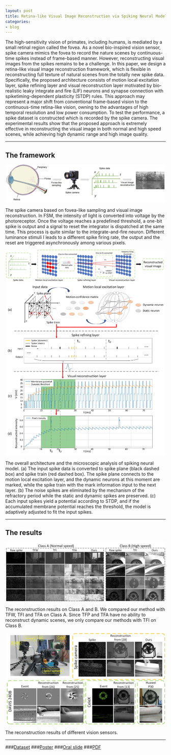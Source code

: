 ```yaml
---
layout: post
title: Retina-like Visual Image Reconstruction via Spiking Neural Model
categories:
- blog
---
```


The high-sensitivity vision of primates, including humans, is mediated by a small retinal region called the fovea. As a novel bio-inspired vision sensor, spike camera mimics the
fovea to record the nature scenes by continuous-time spikes instead of frame-based manner. However, reconstructing visual images from the spikes remains to be a challenge. In this paper, we design a retina-like visual image reconstruction framework, which is flexible in reconstructing full texture of natural scenes from the totally new spike data. Specifically, the proposed architecture consists of motion local excitation layer, spike refining layer and visual reconstruction layer motivated by bio-realistic leaky integrate and fire (LIF) neurons and synapse connection with spiketiming-dependent plasticity (STDP) rules. This approach may represent a major shift from conventional frame-based vision to the continuous-time retina-like vision, owning to the advantages of high temporal resolution and low power consumption. To test the performance, a spike dataset is constructed which is recorded by the spike camera. The experimental results show that the proposed approach is extremely effective in reconstructing the visual image in both normal and high speed scenes, while achieving high dynamic range and high image quality.

---


## The framework

<div align=center><img src="https://raw.githubusercontent.com/Crazyspike/crazyspike.github.io/master/img/CVPR-2783.jpg" width="500" alt="fig1"/></div>

<p align="left">The spike camera based on fovea-like sampling and visual image reconstruction. In FSM, the intensity of light is converted into voltage by the photoreceptor. Once the voltage reaches a predefined threshold, a one-bit spike is output and a signal to reset the integrator is dispatched at the same time. This process is quite similar to the integrate-and-fire neuron. Different luminance stimuli I leads to a different spike firing rate, the output and the reset are triggered asynchronously among various pixels.</p>

<div align=center><img src="https://raw.githubusercontent.com/Crazyspike/crazyspike.github.io/master/img/CVPR-27831.jpg" width="500" alt="fig2"/></div>

<div align=center><img src="https://raw.githubusercontent.com/Crazyspike/crazyspike.github.io/master/img/CVPR-27832.jpg" width="500" alt="fig3"/></div>

<p align="left">The overall architecture and the microscopic analysis of spiking neural model. (a) The input spike data is converted to spike plane (black dashed box) and spike train (red dashed box). The spike plane connects to the motion local excitation layer, and the dynamic neurons at this moment are marked, while the spike train with the mark information input to the next layer. (b) The noise spikes are eliminated by the mechanism of the refractory period while the static and dynamic spikes are preserved. (c) Each input spikes yield a potential according to STDP, and if the accumulated membrane potential reaches the threshold, the model is adaptively adjusted to fit the input spikes.</p>

---

## The results

<div align=center><img src="https://raw.githubusercontent.com/Crazyspike/crazyspike.github.io/master/img/CVPR-27833.jpg" width="500" alt="fig4"/></div>

<p align="left">The reconstruction results on Class A and B. We compared our method with TFW, TFI and TFA on Class A. Since TFP and TFA have no ability to reconstruct dynamic scenes, we only compare our methods with TFI on Class B.</p>

<div align=center><img src="https://raw.githubusercontent.com/Crazyspike/crazyspike.github.io/master/img/CVPR-27835.jpg" width="500" alt="fig5"/></div>
  
<p align="left">The reconstruction results of different vision sensors.</p>

---

###[Dataset](https://www.pkuml.org/resources/pku-spike-recon-dataset.html)
###[Poster](https://raw.githubusercontent.com/Crazyspike/crazyspike.github.io/master/img/poster-2783.pdf)
###[Oral slide](https://www.slideshare.net/secret/mZdvclfFoD4IVh)
###[PDF](https://openaccess.thecvf.com/content_CVPR_2020/papers/Zhu_Retina-Like_Visual_Image_Reconstruction_via_Spiking_Neural_Model_CVPR_2020_paper.pdf)
